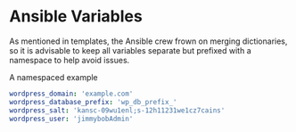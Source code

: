 # Ansible Variables

As mentioned in templates, the Ansible crew frown on merging dictionaries, so it is advisable to keep all variables separate but prefixed with a namespace to help avoid issues.

A namespaced example

```yaml
wordpress_domain: 'example.com'
wordpress_database_prefix: 'wp_db_prefix_'
wordpress_salt: 'kansc-09wu1enl;s-12h11231we1cz7cains'
wordpress_user: 'jimmybobAdmin'
```